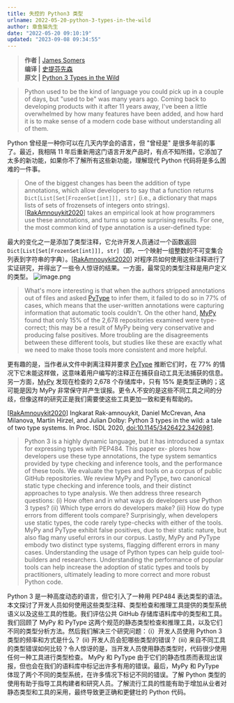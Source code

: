 ```yaml
---
title: 失控的 Python3 类型
urlname: 2022-05-20-python-3-types-in-the-wild
author: 章鱼猫先生
date: "2022-05-20 09:10:19"
updated: "2023-09-08 09:34:55"
---
```


> **作者 |** [James Somers](https://www.theatlantic.com/author/james-somers/) <br>
> **编译 |** [史提芬先森](https://www.yuque.com/shenweiyan/)<br>
> **原文 |** [Python 3 Types in the Wild](https://www.theatlantic.com/science/archive/2018/04/the-scientific-paper-is-obsolete/556676/)<br>

> Python used to be the kind of language you could pick up in a couple of days, but "used to be" was many years ago. Coming back to developing products with it after 11 years away, I've been a little overwhelmed by how many features have been added, and how hard it is to make sense of a modern code base without understanding all of them.

Python 曾经是一种你可以在几天内学会的语言，但 "曾经是" 是很多年前的事了。最近，我相隔 11 年后重新用这门语言开发产品时，有点不知所措，它添加了太多的新功能，如果你不了解所有这些新功能，理解现代 Python 代码将是多么困难的一件事。

> One of the biggest changes has been the addition of type annotations, which allow developers to say that a function returns `Dict[List[Set[FrozenSet[int]]], str]` (i.e., a dictionary that maps lists of sets of frozensets of integers onto strings). \[[RakAmnouykit2020](https://neverworkintheory.org/bib/#RakAmnouykit2020)] takes an empirical look at how programmers use these annotations, and turns up some surprising results. For one, the most common kind of type annotation is a user-defined type:

最大的变化之一是添加了类型注释，它允许开发人员通过一个函数返回 `Dict[List[Set[FrozenSet[int]]], str]`（即，一个映射一组整数的不可变集合列表到字符串的字典）。\[[RakAmnouykit2020](https://neverworkintheory.org/bib/#RakAmnouykit2020)] 对程序员如何使用这些注释进行了实证研究，并得出了一些令人惊讶的结果。一方面，最常见的类型注释是用户定义的类型。
![image.png](https://shub-1251708715.cos.ap-guangzhou.myqcloud.com/elog-cookbook-img/FtZT3mwYmnkeFlO-MzJvRhFPgkLC.png)

> What's more interesting is that when the authors stripped annotations out of files and asked [PyType](https://google.github.io/pytype/) to infer them, it failed to do so in 77% of cases, which means that the user-written annotations were capturing information that automatic tools couldn't. On the other hand, [MyPy](http://mypy-lang.org/) found that only 15% of the 2,678 repositories examined were type-correct; this may be a result of MyPy being very conservative and producing false positives. More troubling are the disagreements between these different tools, but studies like these are exactly what we need to make those tools more consistent and more helpful.

更有趣的是，当作者从文件中剥离注释并要求 [PyType](https://google.github.io/pytype/) 推断它们时，在 77% 的情况下它未能这样做，这意味着用户编写的注释正在捕获自动工具无法捕获的信息。另一方面，[MyPy](http://mypy-lang.org/) 发现在检查的 2,678 个存储库中，只有 15% 是类型正确的；这可能是因为 MyPy 非常保守并产生误报。更令人不安的是这些不同工具之间的分歧，但像这样的研究正是我们需要使这些工具更加一致和更有帮助的。

\[[RakAmnouykit2020](https://neverworkintheory.org/bib/#RakAmnouykit2020)] Ingkarat Rak-amnouykit, Daniel McCrevan, Ana Milanova, Martin Hirzel, and Julian Dolby: Python 3 types in the wild: a tale of two type systems. In Proc. ISDL 2020, [doi:10.1145/3426422.3426981](https://doi.org/10.1145/3426422.3426981).

> Python 3 is a highly dynamic language, but it has introduced a syntax for expressing types with PEP484. This paper ex- plores how developers use these type annotations, the type system semantics provided by type checking and inference tools, and the performance of these tools. We evaluate the types and tools on a corpus of public GitHub repositories. We review MyPy and PyType, two canonical static type checking and inference tools, and their distinct approaches to type analysis. We then address three research questions: (i) How often and in what ways do developers use Python 3 types? (ii) Which type errors do developers make? (iii) How do type errors from different tools compare? Surprisingly, when developers use static types, the code rarely type-checks with either of the tools. MyPy and PyType exhibit false positives, due to their static nature, but also flag many useful errors in our corpus. Lastly, MyPy and PyType embody two distinct type systems, flagging different errors in many cases. Understanding the usage of Python types can help guide tool-builders and researchers. Understanding the performance of popular tools can help increase the adoption of static types and tools by practitioners, ultimately leading to more correct and more robust Python code.

Python 3 是一种高度动态的语言，但它引入了一种用 PEP484 表达类型的语法。本文探讨了开发人员如何使用这些类型注释、类型检查和推理工具提供的类型系统语义以及这些工具的性能。我们评估公共 GitHub 存储库语料库中的类型和工具。我们回顾了 MyPy 和 PyType 这两个规范的静态类型检查和推理工具，以及它们不同的类型分析方法。然后我们解决三个研究问题：（i）开发人员使用 Python 3 类型的频率和方式是什么？ (ii) 开发人员会犯哪些类型的错误？ (iii) 来自不同工具的类型错误如何比较？令人惊讶的是，当开发人员使用静态类型时，代码很少使用任何一种工具进行类型检查。 MyPy 和 PyType 由于它们的静态性质而表现出误报，但也会在我们的语料库中标记出许多有用的错误。最后，MyPy 和 PyType 体现了两个不同的类型系统，在许多情况下标记不同的错误。了解 Python 类型的使用有助于指导工具构建者和研究人员。了解流行工具的性能有助于增加从业者对静态类型和工具的采用，最终导致更正确和更健壮的 Python 代码。
